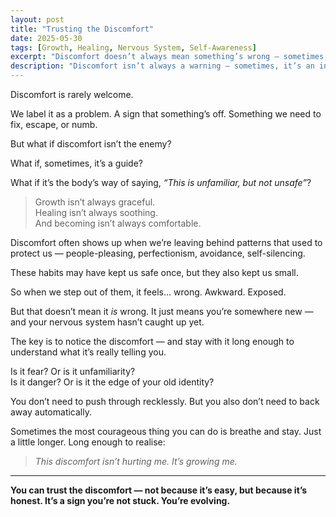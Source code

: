 ```yaml
---
layout: post
title: "Trusting the Discomfort"
date: 2025-05-30
tags: [Growth, Healing, Nervous System, Self-Awareness]
excerpt: "Discomfort doesn’t always mean something’s wrong — sometimes, it’s the feeling of growth unfolding in real time."
description: "Discomfort isn’t always a warning — sometimes, it’s an invitation to stay present with the growing pains of change."
---
```


Discomfort is rarely welcome.

We label it as a problem. A sign that something’s off. Something we need to fix, escape, or numb.

But what if discomfort isn’t the enemy?

What if, sometimes, it’s a guide?

What if it’s the body’s way of saying, *“This is unfamiliar, but not unsafe”*?

> Growth isn’t always graceful.  
> Healing isn’t always soothing.  
> And becoming isn’t always comfortable.

Discomfort often shows up when we’re leaving behind patterns that used to protect us — people-pleasing, perfectionism, avoidance, self-silencing.

These habits may have kept us safe once, but they also kept us small.

So when we step out of them, it feels… wrong. Awkward. Exposed.

But that doesn’t mean it *is* wrong. It just means you’re somewhere new — and your nervous system hasn’t caught up yet.

The key is to notice the discomfort — and stay with it long enough to understand what it’s really telling you.

Is it fear? Or is it unfamiliarity?  
Is it danger? Or is it the edge of your old identity?

You don’t need to push through recklessly. But you also don’t need to back away automatically.

Sometimes the most courageous thing you can do is breathe and stay. Just a little longer. Long enough to realise:

> *This discomfort isn’t hurting me. It’s growing me.*

---

**You can trust the discomfort — not because it’s easy, but because it’s honest. It’s a sign you’re not stuck. You’re evolving.**
